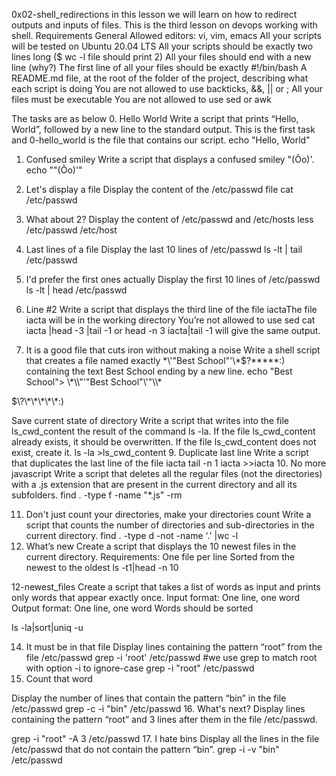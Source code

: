 0x02-shell_redirections in this lesson we will learn on how to redirect outputs and inputs of files. This is the third lesson on devops working with shell.
Requirements General
Allowed editors: vi, vim, emacs
All your scripts will be tested on Ubuntu 20.04 LTS
All your scripts should be exactly two lines long ($ wc -l file should print 2)
All your files should end with a new line (why?)
The first line of all your files should be exactly #!/bin/bash
A README.md file, at the root of the folder of the project, describing what each script is doing
You are not allowed to use backticks, &&, || or ;
All your files must be executable
You are not allowed to use sed or awk

The tasks are as below
0. Hello World
Write a script that prints “Hello, World”, followed by a new line to the standard output. This is the first task and 0-hello_world is the file that contains our script.
 echo "Hello, World"

1. Confused smiley
Write a script that displays a confused smiley "(Ôo)'.
echo "\"(Ôo)'"

2. Let's display a file
Display the content of the /etc/passwd file
cat /etc/passwd

3. What about 2?
Display the content of /etc/passwd and /etc/hosts
less  /etc/passwd /etc/host

4. Last lines of a file
Display the last 10 lines of /etc/passwd
ls -lt | tail /etc/passwd

5. I'd prefer the first ones actually
Display the first 10 lines of /etc/passwd
ls -lt | head /etc/passwd

6. Line #2
Write a script that displays the third line of the file iactaThe file iacta will be in the working directory
You’re not allowed to use sed
cat iacta |head -3 |tail -1 or
head -n 3 iacta|tail -1 
will give the same output.

7. It is a good file that cuts iron without making a noise
Write a shell script that creates a file named exactly \*\\'"Best School"\'\\*$\?\*\*\*\*\*:) containing the text Best School ending by a new line.
echo "Best School">  \\\*\\\\"'\"Best School\"\\'"\\\\\*

\$\\\?\\\*\\\*\\\*\\\*\\\*\:\)

Save current state of directory
Write a script that writes into the file ls_cwd_content the result of the command ls -la. If the file ls_cwd_content already exists, it should be overwritten. If the file ls_cwd_content does not exist, create it.
ls -la >ls_cwd_content
9. Duplicate last line
Write a script that duplicates the last line of the file iacta
tail -n 1 iacta  >>iacta
10. No more javascript
Write a script that deletes all the regular files (not the directories) with a .js extension that are present in the current directory and all its subfolders.
find . -type f -name "*.js" -rm

11. Don't just count your directories, make your directories count
Write a script that counts the number of directories and sub-directories in the current directory.
find . -type d -not -name '.' |wc -l
12. What’s new
Create a script that displays the 10 newest files in the current directory.
Requirements:
One file per line
Sorted from the newest to the oldest
ls -t1|head -n 10

12-newest_files
Create a script that takes a list of words as input and prints only words that appear exactly once.
Input format: One line, one word
Output format: One line, one word
Words should be sorted

ls -la|sort|uniq -u

14. It must be in that file
Display lines containing the pattern “root” from the file /etc/passwd
grep -i 'root' /etc/passwd #we use grep to match root with option -i to ignore-case
grep -i "root" /etc/passwd
15. Count that word

Display the number of lines that contain the pattern “bin” in the file /etc/passwd
grep -c -i "bin" /etc/passwd
16. What's next?
Display lines containing the pattern “root” and 3 lines after them in the file /etc/passwd.

grep  -i "root" -A 3 /etc/passwd
17. I hate bins
Display all the lines in the file /etc/passwd that do not contain the pattern “bin”.
grep -i -v "bin" /etc/passwd
